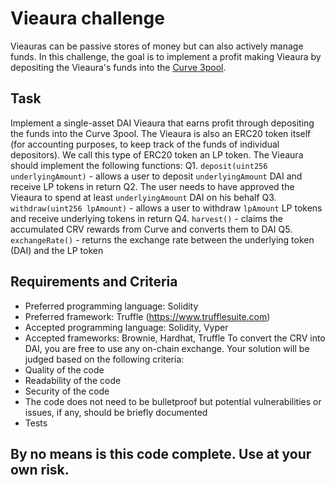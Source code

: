 # Vieaura challenge 
Vieauras can be passive stores of money but can also actively manage funds. 
In this challenge, the goal is to implement a profit making Vieaura by 
depositing the Vieaura's funds into the [Curve 3pool](https://curve.fi/3pool). 

## Task 
Implement a single-asset DAI Vieaura that earns profit through depositing 
the funds into the Curve 3pool. 
The Vieaura is also an ERC20 token itself (for accounting purposes, to keep 
track of the funds of individual depositors). We call this type of ERC20 
token an LP token. 
The Vieaura should implement the following functions: 
Q1. `deposit(uint256 underlyingAmount)` - allows a user to deposit 
`underlyingAmount` DAI and receive LP tokens in return 
Q2. The user needs to have approved the Vieaura to spend at least 
`underlyingAmount` DAI on his behalf 
Q3. `withdraw(uint256 lpAmount)` - allows a user to withdraw `lpAmount` 
LP tokens and receive underlying tokens in return 
Q4. `harvest()` - claims the accumulated CRV rewards from Curve and 
converts them to DAI 
Q5. `exchangeRate()` - returns the exchange rate between the underlying 
token (DAI) and the LP token 

## Requirements and Criteria 
- Preferred programming language: Solidity 
- Preferred framework: Truffle (https://www.trufflesuite.com) 
- Accepted programming language: Solidity, Vyper 
- Accepted frameworks: Brownie, Hardhat, Truffle 
To convert the CRV into DAI, you are free to use any on-chain exchange. 
Your solution will be judged based on the following criteria: 
- Quality of the code 
- Readability of the code 
- Security of the code 
- The code does not need to be bulletproof but potential vulnerabilities 
or issues, if any, should be briefly documented 
- Tests 

## By no means is this code complete. Use at your own risk. 